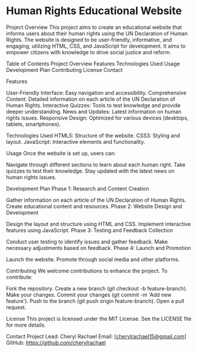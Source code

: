 # Human Rights Educational Website

Project Overview
This project aims to create an educational website that informs users about their human rights using the UN Declaration of Human Rights. The website is designed to be user-friendly, informative, and engaging, utilizing HTML, CSS, and JavaScript for development. It aims to empower citizens with knowledge to drive social justice and reform.

Table of Contents
Project Overview
Features
Technologies Used
Usage
Development Plan
Contributing
License
Contact

Features

User-Friendly Interface: Easy navigation and accessibility.
Comprehensive Content: Detailed information on each article of the UN Declaration of Human Rights.
Interactive Quizzes: Tools to test knowledge and provide deeper understanding.
News and Updates: Latest information on human rights issues.
Responsive Design: Optimized for various devices (desktops, tablets, smartphones).

Technologies Used
HTML5: Structure of the website.
CSS3: Styling and layout.
JavaScript: Interactive elements and functionality.

Usage
Once the website is set up, users can:

Navigate through different sections to learn about each human right.
Take quizzes to test their knowledge.
Stay updated with the latest news on human rights issues.

Development Plan
Phase 1: Research and Content Creation

Gather information on each article of the UN Declaration of Human Rights.
Create educational content and resources.
Phase 2: Website Design and Development

Design the layout and structure using HTML and CSS.
Implement interactive features using JavaScript.
Phase 3: Testing and Feedback Collection

Conduct user testing to identify issues and gather feedback.
Make necessary adjustments based on feedback.
Phase 4: Launch and Promotion

Launch the website.
Promote through social media and other platforms.

Contributing
We welcome contributions to enhance the project. To contribute:

Fork the repository.
Create a new branch (git checkout -b feature-branch).
Make your changes.
Commit your changes (git commit -m 'Add new feature').
Push to the branch (git push origin feature-branch).
Open a pull request.

License
This project is licensed under the MIT License. See the LICENSE file for more details.

Contact
Project Lead: Cheryl Rachael
Email: [cherylrachael15@gmail.com]
GitHub: https://github.com/cherylrachael
